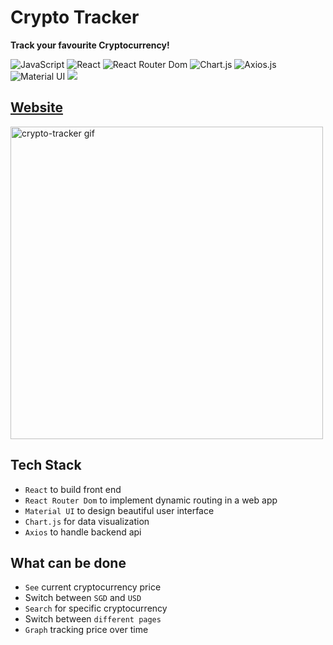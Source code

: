 # Crypto Tracker

<b>Track your favourite Cryptocurrency!</b>

![JavaScript](https://img.shields.io/badge/-JavaScript-%23F7DF1C?style=flat-square&logo=javascript&logoColor=000000&labelColor=%23F7DF1C&color=%23FFCE5A)
![React](https://img.shields.io/badge/-React-61DAFB?style=flat-square&logo=react&logoColor=ffffff)
![React Router Dom](https://img.shields.io/badge/-React%20Router%20Dom-61DAFB?style=flat-square&logo=reactrouter)
![Chart.js](https://img.shields.io/badge/-Chart.js-61DAFB?style=flat-square&logo=Chart.js)
![Axios.js](https://img.shields.io/badge/-Axios.js-61DAFB?style=flat-square&logo=react&logoColor=ffffff)
![Material UI](https://img.shields.io/badge/-Material%20UI-61DAFB?style=flat-square&logo=mui)
<a href="https://github.com/piyush-eon/react-crypto-tracker" alt="reference" target="_blank"><img src="http://img.shields.io/badge/-Reference-007ACC?style=flat-square&logo=github&logoColor=ffffff" > </a>


## [Website](https://xjqx.github.io/crypto-tracker/)

<img src="crypto-tracker.gif" alt="crypto-tracker gif" width=500 />

## Tech Stack
- `React` to build front end
- `React Router Dom` to implement dynamic routing in a web app
- `Material UI` to design beautiful user interface
- `Chart.js` for data visualization
- `Axios` to handle backend api

## What can be done
- `See` current cryptocurrency price
- Switch between `SGD` and `USD`
- `Search` for specific cryptocurrency
- Switch between `different pages`
- `Graph` tracking price over time

